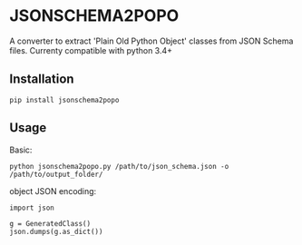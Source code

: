 # JSONSCHEMA2POPO

A converter to extract 'Plain Old Python Object' classes from JSON Schema files.
Currenty compatible with python 3.4+

## Installation

    pip install jsonschema2popo

## Usage

Basic:

    python jsonschema2popo.py /path/to/json_schema.json -o /path/to/output_folder/

object JSON encoding:

    import json
    
    g = GeneratedClass()
    json.dumps(g.as_dict())
